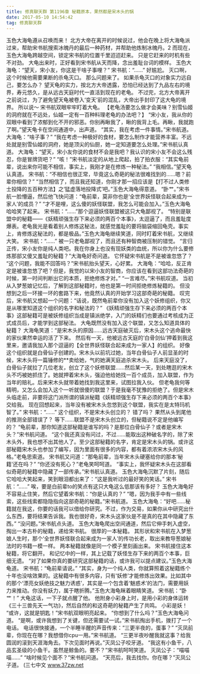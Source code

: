 ```yaml
---
title: 修真聊天群 第1196章 秘籍原本，果然都是宋木头的锅
date: 2017-05-10 14:54:42
tag: 修真聊天群
---
```


玉色大海龟遵从召唤而来！
北方大帝在离开的时候说过，他会在晚上将大海龟派过来，帮助宋书航搜索冰魄丹的最后一种药材，并帮助他炼制冰魄丹。2
而现在，玉色大海龟跨越空间，锁定宋书航的位置千里迢迢赶来。
只是它赶来的时机有些不对劲。
大龟出来时，正好看到宋书航从天而降，念出羞耻台词的模样。
玉色大海龟：“望天，宋小友，你这是干啥子事哩？”
宋书航：“……”
好尴尬。
灭口啊，这个时候他需要果断的杀龟灭口。
那么问题来了。
如果杀龟灭口的对象实力远自己，要怎么办？
望天龟的实力，按北方大帝透露，恐怕已经达到了九品左右的境界，寿元悠久，是从远古天庭时代一直活到现在的老龟。
不过完，北方大帝离开之前说过，为了避免望天龟被卷入‘变天’前的混乱，大帝出手封印了这大龟的境界。
所以说～
宋书航双眼牢牢盯着大龟。
【老龟汤要怎么做才会美味？别雪仙姬的洞府就在不远处，仙姬一定有一百种料理老龟的办法吧？】
“宋小友，我从你的双眼中看到了浓郁到化不开的邪恶。你别再瞅我了，瞅的我背上毛。再瞅，我就跑了啊。”望天龟卡在空间通道中，出声道。
“其实，我在考虑一件事情。”宋书航道。
大海龟：“啥子事？”
“我在考虑一种极好的食材，要怎么制作才能营养丰富。不远处就是别雪仙姬的洞府，她是顶尖的仙厨，她一定知道要怎么处理。”宋书航认真道。
大海龟：“望天，宋小友你说的食材不会是我吧？我认识的宋小友不会这么残忍，你是冒牌货吧？”
“咳！”宋书航淡定的从地上爬起，拍了拍衣服：“其实龟前辈，说出来你可能不相信，事实上，我刚才是在修炼一种秘法。”
“我相信。”望天龟认真道。
宋书航：“不相信也很正常，毕竟这么奇葩的秘法很难找到的……嗯？前辈你相信？”
“当然相信了，而且我还知道，你刚才那一招应该是【打不过人类修士投降的五百种方法】之‘猛虚落地投降式’吧。”玉色大海龟得意道。
“卧艹。”宋书航一脸懵逼，然后他飞快问道：“龟前辈，莫非你也是‘全世界妖怪联合起来成为一家人’的成员？”
“才不是哩，这么傻的妖怪联盟，我怎么可能会加入。”玉色大海龟哈哈笑了起来。
宋书航：“……”那个逗逼妖怪联盟被这只大龟鄙视了。
“特别是联盟中的秘籍——《妖精顽强生存下来必须的两百个本事》，太逗逼了，而且羞耻度爆表。老龟我光是看着别人修炼这秘法，就感觉羞耻的要将脑袋缩回龟壳。事实上，肯修炼这秘法的，都是极品。”玉色大海龟继续笑道，同时盯着宋书航，又继续大笑。
宋书航：“……”
被一只老龟鄙视了，而且还有种智商被压制的错觉。
“言归正传，宋小友你是纯人类吧。我在你身上也没有现妖类的血统，所以你为什么要修炼那部又傻又羞耻的秘籍？”大海龟好奇问道。
它怀疑宋书航是不是被谁忽悠了？
“这个问题，我能不回答吗？”宋书航抬头望天，心好累。
大海龟：“哈哈，反正肯定是被谁忽悠了吧？但是，我觉的以宋小友的智商，你应该在看到这部功法奇葩的时候，第一时间判断出它的本质，拒绝修炼才对。”
“一言难尽。”宋书航叹道。
当初从入梦葱娘记忆后，了解到这部秘籍时，他也是第一时间拒绝修炼秘籍的。
但没想到之后一环接一环的套路下来，他竟然认真的开始学习这部奇葩的秘籍。
叹完后，宋书航又想起一个问题：“话说，既然龟前辈你没有加入这个妖修组织，你又是从哪里知道这个组织的名字和秘法的？”
《妖精顽强生存下来必须的两百个本事》这部秘籍可是被妖修组织当成是镇派绝学，入门的妖精们也要通过考核成为正式成员后，才能学到这部秘法。
大龟既然没有加入这个联盟，又怎么知道具体的秘籍？
大海龟笑道：“是宋木头的原因……远古天庭破灭后，宋木头这个逃命最快的家伙果然幸运的活了下来。
然后有一天，他被远古天庭的‘白骨剑仙’押着到我这里来，邀请我加入那个逗逼的【全世界妖怪联合起来成为一家人】的组织。
好像这个组织就是白骨仙子创建的。宋木头以前坑过她，当年白骨仙子人前显圣的时候，宋木头将一篇锤修的**卖给她，气的她满天庭追杀宋木头。
后来天庭没了，白骨仙子就拉了几位老友，创立了这个妖修联盟……然后某一天，到处瞎逛的宋木头不巧被她抓住了。她就押着宋木头，强迫他给她找一百个成员，加入联盟，作为当年的赔礼。后来宋木头就带着她找到我这里来，试图拉我入伙。
但老龟我何等精明，又怎么会加入这个一听就很傻的联盟？于是我毫不犹豫的拒绝了。但是宋木头临走前，非要将这门派所谓的镇派秘籍《妖精顽强生存下来必须的两百个本事》交给我。
现在回想起来，当年没有被宋木头忽悠到这个联盟，我实在是太特玛机智了。”
宋书航：“……”
这个组织，不是宋木头创立的？
错了吗？
果然从头到尾他的推测全部错误了？
等下……联盟不是宋木头创立的，但秘籍说不定是他编写的？
“龟前辈，那你知道这部秘籍是谁写的吗？是那位白骨仙子？或者是宋木头？”宋书航问道。
“这个我还真没有问过，不过……能取出这种破名字的，除了宋木头外，我也想不出其他人了。至少这部秘籍的名字，肯定是宋木头的锅。或许这部秘籍宋木头也参加了编写，因为里面有很多的内容，都有着浓浓宋木头的风格。”老龟思索道。
宋书航又问道：“那龟前辈，当年宋木头硬塞给你的那本‘秘籍’还在吗？”
“你还没有死心？”老龟笑呵呵道。
“事实上，我怀疑宋木头在这部看似奇葩的秘籍中隐藏了一部传承。”宋书航认真道。
玉色大海龟沉默了片刻，随后它哈哈大笑起来，笑到眼泪都出来了：“这是我听过的最好笑的笑话。”
宋书航：“……”
唉，要是白前辈to的笑点有这只大龟这么低那该有多好？
玉色大海龟好不容易止住笑，然后它望着宋书航：“你是认真的？”
“嗯，因为我手中有一些线索，这些线索都隐隐指向这部奇葩的秘籍。”宋书航道。
玉色大海龟：“好吧……秘籍就在我这，你要的话我可以借给你研究。不过，作为交易，如果你从中研究出什么东西，要将结果告诉我。我也很好奇，宋木头这家伙是不是真的在其中隐藏了东西。”
“没问题。”宋书航点头道。
玉色大海龟爬出空间通道，然后它伸手刺入虚空，掏出一本古朴的秘籍，递给宋书航。
很厚的一本秘籍。
其形状和宋书航在入梦葱娘人生时，那个‘全世界妖怪联合起来成为一家人’的传功长老，取出来教导葱娘秘法时的书籍一模一样。
两本秘籍就像是同一个模子里刻画出来。
宋书航接住这本秘籍，将它翻开。
和记忆中的一样，其上记载了妖怪生存下来的两百个本事，巨细无遗。
“对了如果你真的要研究这部秘籍的话，或许我可以提点建议。”玉色大海龟道。
宋书航：“龟前辈请说。”
“其实，身为一个纯人类，你就算照着这秘籍练个十年也没啥效果的。这秘籍中有很多内容，只有‘妖修’才能修炼出效果。比如其中的那个‘漂亮女妖绝技之魅力诱惑’，其实是一个包含着‘魅惑术’的法门，需要用妖力来推动。你没有妖力，属于瞎折腾。”玉色大海龟眯着眼睛笑道。
宋书航：“卧艹！”
大龟这话，一下子就点醒了他。
他附身小彩身上时，是用小彩的身体运转《三十三兽先天一气功》，然后自然的和这奇葩的秘籍产生了共鸣。
小彩是妖！
“或许，这就是钥匙！”宋书航双眼明亮起来。
“你想到了什么吗？”玉色大海龟问道。
“是啊，或许我想到了关键，但还需要试一试。”宋书航掏出手机，拨打了一个电话。
电话很快接通，一个半睡半醒的声音传来：“三更半夜的，蛋事？”
“灭凤前辈，你现在在哪？我想借你cpu一用。”宋书航道。
“三更半夜吵醒我就这事？给我圆润的滚到天涯海角去。下次见面时再说。”灭凤公子咬牙道。
“我这有小鱼干，八品玄圣级的小鱼干。虽然是鲸鱼的。要不？”宋书航呵呵笑道。
灭凤公子：“喵喵喵……”
“啥时候见个面不？”宋书航问道。
“天亮后，我去找你。你在哪？”灭凤公子道。
(三七中文 www.37zw.net